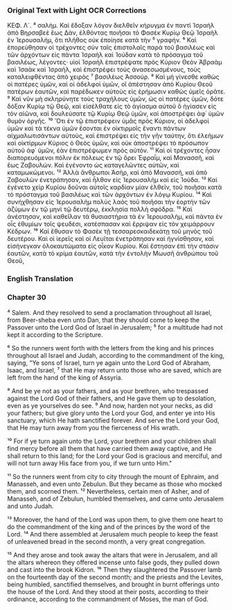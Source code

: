 ### Original Text with Light OCR Corrections

ΚΕΦ. Λ´.
⁴ σαλὴμ. Καὶ ἔδοξαν λόγον διελθεῖν κήρυγμα ἐν παντὶ Ἰσραὴλ ἀπὸ Βηρσαβεὲ ἕως Δὰν, ἐλθόντας ποιῆσαι τὸ Φασὲκ Κυρίῳ Θεῷ Ἰσραὴλ ἐν Ἱερουσαλήμ, ὅτι πλῆθος οὐκ ἐποίησε κατὰ τὴν ⁵ γραφήν. ⁶ Καὶ ἐπορεύθησαν οἱ τρέχοντες σὺν ταῖς ἐπιστολαῖς παρὰ τοῦ βασιλέως καὶ τῶν ἀρχόντων εἰς πάντα Ἰσραὴλ καὶ Ἰούδαν κατὰ τὸ πρόσαγμα τοῦ βασιλέως, λέγοντες· υἱοὶ Ἰσραὴλ ἐπιστρέψατε πρὸς Κύριον Θεὸν Ἀβραὰμ καὶ Ἰσαὰκ καὶ Ἰσραὴλ, καὶ ἐπιστρέφει τοὺς ἀνασεσωσμένους, τοὺς καταλειφθέντας ἀπὸ χειρὸς ⁷ βασιλέως Ἀσσούρ. ⁸ Καὶ μὴ γίνεσθε καθὼς οἱ πατέρες ὑμῶν, καὶ οἱ ἀδελφοὶ ὑμῶν, οἳ ἀπέστησαν ἀπὸ Κυρίου Θεοῦ πατέρων ἑαυτῶν, καὶ παρέδωκεν αὐτοὺς εἰς ἐρήμωσιν καθὼς ὑμεῖς ὁρᾶτε. ⁹ Καὶ νῦν μὴ σκληρύνητε τοὺς τραχήλους ὑμῶν, ὡς οἱ πατέρες ὑμῶν, δότε δόξαν Κυρίῳ τῷ Θεῷ, καὶ εἰσέλθατε εἰς τὸ ἁγίασμα αὐτοῦ ὃ ἡγίασεν εἰς τὸν αἰῶνα, καὶ δουλεύσατε τῷ Κυρίῳ Θεῷ ὑμῶν, καὶ ἀποστρέψει ἀφ᾿ ὑμῶν θυμὸν ὀργῆς. ¹⁰ Ὅτι ἐν τῷ ἐπιστρέφειν ὑμᾶς πρὸς Κύριον, οἱ ἀδελφοὶ ὑμῶν καὶ τὰ τέκνα ὑμῶν ἔσονται ἐν οἰκτιρμοῖς ἔναντι πάντων αἰχμαλωτισάντων αὐτοὺς, καὶ ἐπιστρέψει εἰς τὴν γῆν ταύτην, ὅτι ἐλεήμων καὶ οἰκτίρμων Κύριος ὁ Θεὸς ὑμῶν, καὶ οὐκ ἀποστρέψει τὸ πρόσωπον αὐτοῦ ἀφ᾿ ὑμῶν, ἐὰν ἐπιστρέψωμεν πρὸς αὐτόν. ¹¹ Καὶ οἱ τρέχοντες ἦσαν διαπορευόμενοι πόλιν ἐκ πόλεως ἐν τῷ ὄρει Ἐφραΐμ, καὶ Μανασσῆ, καὶ ἕως Ζαβουλών. Καὶ ἐγένοντο ὡς καταγελῶντες αὐτῶν, καὶ καταμωκώμενοι. ¹² Ἀλλὰ ἄνθρωποι Ἀσὴρ, καὶ ἀπὸ Μανασσῆ, καὶ ἀπὸ Ζαβουλὼν ἐνετράπησαν, καὶ ἦλθον εἰς Ἱερουσαλὴμ καὶ εἰς Ἰούδα. ¹³ Καὶ ἐγένετο χεὶρ Κυρίου δοῦναι αὐτοῖς καρδίαν μίαν ἐλθεῖν, τοῦ ποιῆσαι κατὰ τὸ πρόσταγμα τοῦ βασιλέως καὶ τῶν ἀρχόντων ἐν λόγῳ Κυρίου. ¹⁴ Καὶ συνήχθησαν εἰς Ἱερουσαλὴμ πολὺς λαὸς τοῦ ποιῆσαι τὴν ἑορτὴν τῶν ἀζύμων ἐν τῷ μηνὶ τῷ δευτέρῳ, ἐκκλησία πολλὴ σφόδρα. ¹⁵ Καὶ ἀνέστησαν, καὶ καθεῖλαν τὰ θυσιαστήρια τὰ ἐν Ἱερουσαλὴμ, καὶ πάντα ἐν οἷς ἐθυμίων τοῖς ψευδέσι, κατέσπασαν καὶ ἔρριψαν εἰς τὸν χειμάρρουν Κέδρων. ¹⁶ Καὶ ἔθυσαν τὸ Φασὲκ τῇ τεσσαρεσκαιδεκάτῃ τοῦ μηνὸς τοῦ δευτέρου. Καὶ οἱ ἱερεῖς καὶ οἱ Λευῖται ἐνετράπησαν καὶ ἡγνίσθησαν, καὶ εἰσήνεγκαν ὁλοκαυτώματα εἰς οἶκον Κυρίου. Καὶ ἔστησαν ἐπὶ τὴν στάσιν ἑαυτῶν, κατὰ τὸ κρίμα ἑαυτῶν, κατὰ τὴν ἐντολὴν Μωυσῆ ἀνθρώπου τοῦ Θεοῦ,

### English Translation

### Chapter 30

⁴ Salem. And they resolved to send a proclamation throughout all Israel, from Beer-sheba even unto Dan, that they should come to keep the Passover unto the Lord God of Israel in Jerusalem; ⁵ for a multitude had not kept it according to the Scripture.

⁶ So the runners went forth with the letters from the king and his princes throughout all Israel and Judah, according to the commandment of the king, saying, "Ye sons of Israel, turn ye again unto the Lord God of Abraham, Isaac, and Israel, ⁷ that He may return unto those who are saved, which are left from the hand of the king of Assyria.

⁸ And be ye not as your fathers, and as your brethren, who trespassed against the Lord God of their fathers, and He gave them up to desolation, even as ye yourselves do see. ⁹ And now, harden not your necks, as did your fathers; but give glory unto the Lord your God, and enter ye into His sanctuary, which He hath sanctified forever. And serve the Lord your God, that He may turn away from you the fierceness of His wrath.

¹⁰ For if ye turn again unto the Lord, your brethren and your children shall find mercy before all them that have carried them away captive, and He shall return to this land; for the Lord your God is gracious and merciful, and will not turn away His face from you, if we turn unto Him."

¹¹ So the runners went from city to city through the mount of Ephraim, and Manasseh, and even unto Zebulun. But they became as those who mocked them, and scorned them. ¹² Nevertheless, certain men of Asher, and of Manasseh, and of Zebulun, humbled themselves, and came unto Jerusalem and unto Judah.

¹³ Moreover, the hand of the Lord was upon them, to give them one heart to do the commandment of the king and of the princes by the word of the Lord. ¹⁴ And there assembled at Jerusalem much people to keep the feast of unleavened bread in the second month, a very great congregation.

¹⁵ And they arose and took away the altars that were in Jerusalem, and all the altars whereon they offered incense unto false gods, they pulled down and cast into the brook Kidron. ¹⁶ Then they slaughtered the Passover lamb on the fourteenth day of the second month; and the priests and the Levites, being humbled, sanctified themselves, and brought in burnt offerings unto the house of the Lord. And they stood at their posts, according to their ordinance, according to the commandment of Moses, the man of God.